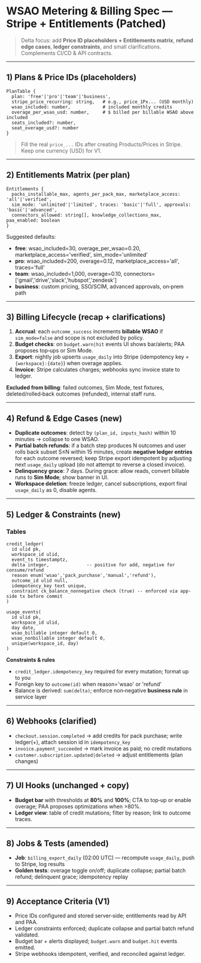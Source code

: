 # WSAO Metering & Billing Spec — Stripe + Entitlements (Patched)

> Delta focus: add **Price ID placeholders + Entitlements matrix**, **refund edge cases**, **ledger constraints**, and small clarifications. Complements CI/CD & API contracts.

---

## 1) Plans & Price IDs (placeholders)
```
PlanTable {
  plan: 'free'|'pro'|'team'|'business',
  stripe_price_recurring: string,   # e.g., price_1Px... (USD monthly)
  wsao_included: number,            # included monthly credits
  overage_per_wsao_usd: number,     # $ billed per billable WSAO above included
  seats_included?: number,
  seat_overage_usd?: number
}
```
> Fill the real `price_...` IDs after creating Products/Prices in Stripe. Keep one currency (USD) for V1.

---

## 2) Entitlements Matrix (per plan)
```
Entitlements {
  packs_installable_max, agents_per_pack_max, marketplace_access: 'all'|'verified',
  sim_mode: 'unlimited'|'limited', traces: 'basic'|'full', approvals: 'basic'|'advanced',
  connectors_allowed: string[], knowledge_collections_max, paa_enabled: boolean
}
```
Suggested defaults:
- **free**: wsao_included=30, overage_per_wsao=0.20, marketplace_access='verified', sim_mode='unlimited'
- **pro**: wsao_included=200, overage=0.12, marketplace_access='all', traces='full'
- **team**: wsao_included=1,000, overage=0.10, connectors=['gmail','drive','slack','hubspot','zendesk']
- **business**: custom pricing, SSO/SCIM, advanced approvals, on‑prem path

---

## 3) Billing Lifecycle (recap + clarifications)
1) **Accrual**: each `outcome_success` increments **billable WSAO** if `sim_mode=false` and scope is not excluded by policy.
2) **Budget checks**: on `budget.warn|hit` events UI shows bar/alerts; PAA proposes top‑ups or Sim Mode.
3) **Export**: nightly job upserts `usage_daily` into Stripe (idempotency key = `{workspace}:{date}`) when overage applies.
4) **Invoice**: Stripe calculates charges; webhooks sync invoice state to ledger.

**Excluded from billing**: failed outcomes, Sim Mode, test fixtures, deleted/rolled‑back outcomes (refunded), internal staff runs.

---

## 4) Refund & Edge Cases (new)
- **Duplicate outcomes**: detect by `(plan_id, inputs_hash)` within 10 minutes → collapse to one WSAO.
- **Partial batch refunds**: if a batch step produces N outcomes and user rolls back subset S≤N within 15 minutes, create **negative ledger entries** for each outcome reversed; keep Stripe export idempotent by adjusting next `usage_daily` upload (do not attempt to reverse a closed invoice).
- **Delinquency grace**: 7 days. During grace: allow reads, convert billable runs to **Sim Mode**; show banner in UI.
- **Workspace deletion**: freeze ledger, cancel subscriptions, export final `usage_daily` as 0, disable agents.

---

## 5) Ledger & Constraints (new)

### Tables
```
credit_ledger(
  id ulid pk,
  workspace_id ulid,
  event_ts timestamptz,
  delta integer,              -- positive for add, negative for consume/refund
  reason enum('wsao','pack_purchase','manual','refund'),
  outcome_id ulid null,
  idempotency_key text unique,
  constraint ck_balance_nonnegative check (true) -- enforced via app-side tx before commit
)

usage_events(
  id ulid pk,
  workspace_id ulid,
  day date,
  wsao_billable integer default 0,
  wsao_nonbillable integer default 0,
  unique(workspace_id, day)
)
```

**Constraints & rules**
- `credit_ledger.idempotency_key` required for every mutation; format up to you
- Foreign key to `outcome(id)` when reason='wsao' or 'refund'
- Balance is derived: `sum(delta)`; enforce non‑negative **business rule** in service layer

---

## 6) Webhooks (clarified)
- `checkout.session.completed` → add credits for pack purchase; write ledger(+), attach session id in `idempotency_key`
- `invoice.payment_succeeded` → mark invoice as paid; no credit mutations
- `customer.subscription.updated|deleted` → adjust entitlements (plan changes)

---

## 7) UI Hooks (unchanged + copy)
- **Budget bar** with thresholds at **80%** and **100%**; CTA to top‑up or enable overage; PAA proposes optimizations when >80%.
- **Ledger view**: table of credit mutations; filter by reason; link to outcome traces.

---

## 8) Jobs & Tests (amended)
- **Job**: `billing_export_daily` (02:00 UTC) — recompute `usage_daily`, push to Stripe, log results
- **Golden tests**: overage toggle on/off; duplicate collapse; partial batch refund; delinquent grace; idempotency replay

---

## 9) Acceptance Criteria (V1)
- Price IDs configured and stored server‑side; entitlements read by API and PAA.
- Ledger constraints enforced; duplicate collapse and partial batch refund validated.
- Budget bar + alerts displayed; `budget.warn` and `budget.hit` events emitted.
- Stripe webhooks idempotent, verified, and reconciled against ledger.

